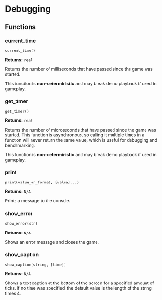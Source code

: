 # Debugging

## Functions

### current_time

`current_time()`

**Returns:** `real`

Returns the number of milliseconds that have passed since the game was started.

This function is **non-deterministic** and may break demo playback if used in gameplay.

### get_timer

`get_timer()`

**Returns:** `real`

Returns the number of microseconds that have passed since the game was started. This function is asynchronous, so calling it multiple times in a function will never return the same value, which is useful for debugging and benchmarking.

This function is **non-deterministic** and may break demo playback if used in gameplay.

### print

`print(value_or_format, [value]...)`

**Returns:** `N/A`

Prints a message to the console.

### show_error

`show_error(str)`

**Returns:** `N/A`

Shows an error message and closes the game.

### show_caption

`show_caption(string, [time])`

**Returns:** `N/A`

Shows a text caption at the bottom of the screen for a specified amount of ticks. If no time was specified, the default value is the length of the string times 4.